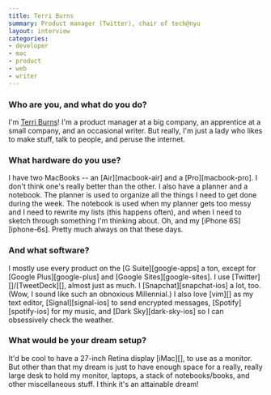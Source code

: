 ```yaml
---
title: Terri Burns
summary: Product manager (Twitter), chair of tech@nyu
layout: interview
categories:
- developer
- mac
- product
- web
- writer
---
```


### Who are you, and what do you do?

I'm [Terri Burns](http://tcburning.com/ "Terri's website.")! I'm a product manager at a big company, an apprentice at a small company, and an occasional writer. But really, I'm just a lady who likes to make stuff, talk to people, and peruse the internet.

### What hardware do you use?

I have two MacBooks -- an [Air][macbook-air] and a [Pro][macbook-pro]. I don't think one's really better than the other. I also have a planner and a notebook. The planner is used to organize all the things I need to get done during the week. The notebook is used when my planner gets too messy and I need to rewrite my lists (this happens often), and when I need to sketch through something I'm thinking about. Oh, and my [iPhone 6S][iphone-6s]. Pretty much always on that these days.

### And what software?

I mostly use every product on the [G Suite][google-apps] a ton, except for [Google Plus][google-plus] and [Google Sites][google-sites]. I use [Twitter][]/[TweetDeck][], almost just as much. I [Snapchat][snapchat-ios] a lot, too. (Wow, I sound like such an obnoxious Millennial.) I also love [vim][] as my text editor, [Signal][signal-ios] to send encrypted messages, [Spotify][spotify-ios] for my music, and [Dark Sky][dark-sky-ios] so I can obsessively check the weather. 

### What would be your dream setup?

It'd be cool to have a 27-inch Retina display [iMac][], to use as a monitor. But other than that my dream is just to have enough space for a really, really large desk to hold my monitor, laptops, a stack of notebooks/books, and other miscellaneous stuff. I think it's an attainable dream!